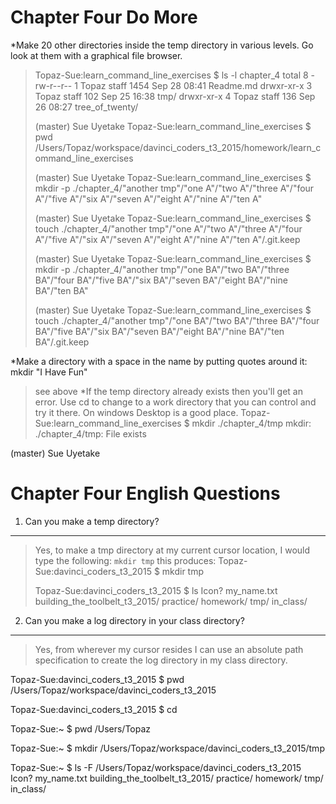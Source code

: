 Chapter Four Do More
======
*Make 20 other directories inside the temp directory in various levels. Go look at them with a graphical file browser.
>Topaz-Sue:learn_command_line_exercises $ ls -l chapter_4
>total 8
>-rw-r--r--  1 Topaz  staff  1454 Sep 28 08:41 Readme.md
>drwxr-xr-x  3 Topaz  staff   102 Sep 25 16:38 tmp/
>drwxr-xr-x  4 Topaz  staff   136 Sep 26 08:27 tree_of_twenty/
>
>(master) Sue Uyetake
>Topaz-Sue:learn_command_line_exercises $ pwd
>/Users/Topaz/workspace/davinci_coders_t3_2015/homework/learn_command_line_exercises
>
>(master) Sue Uyetake
>Topaz-Sue:learn_command_line_exercises $ mkdir -p ./chapter_4/"another tmp"/"one A"/"two A"/"three A"/"four A"/"five A"/"six A"/"seven A"/"eight A"/"nine A"/"ten A"
>
>(master) Sue Uyetake
>Topaz-Sue:learn_command_line_exercises $ touch ./chapter_4/"another tmp"/"one A"/"two A"/"three A"/"four A"/"five A"/"six A"/"seven A"/"eight A"/"nine A"/"ten A"/.git.keep
>
>(master) Sue Uyetake
>Topaz-Sue:learn_command_line_exercises $ mkdir -p ./chapter_4/"another tmp"/"one BA"/"two BA"/"three BA"/"four BA"/"five BA"/"six BA"/"seven BA"/"eight BA"/"nine BA"/"ten BA"
>
>(master) Sue Uyetake
>Topaz-Sue:learn_command_line_exercises $ touch ./chapter_4/"another tmp"/"one BA"/"two BA"/"three BA"/"four BA"/"five BA"/"six BA"/"seven BA"/"eight BA"/"nine BA"/"ten BA"/.git.keep
>
*Make a directory with a space in the name by putting quotes around it: mkdir "I Have Fun"
>see above
*If the temp directory already exists then you'll get an error. Use cd to change to a work directory that you can control and try it there. On windows Desktop is a good place.
>Topaz-Sue:learn_command_line_exercises $ mkdir ./chapter_4/tmp
mkdir: ./chapter_4/tmp: File exists

(master) Sue Uyetake


Chapter Four English Questions
======
1. Can you make a temp directory?
---
>Yes, to make a tmp directory at my current cursor location, I would type the following:
`mkdir tmp`
> this produces: Topaz-Sue:davinci_coders_t3_2015 $ mkdir tmp
>
>Topaz-Sue:davinci_coders_t3_2015 $ ls
>Icon?                          my_name.txt
>building_the_toolbelt_t3_2015/ practice/
>homework/                      tmp/
>in_class/


2. Can you make a log directory in your class directory?
---
>Yes, from wherever my cursor resides I can use an absolute path specification to create the log directory in my class directory.

Topaz-Sue:davinci_coders_t3_2015 $ pwd
/Users/Topaz/workspace/davinci_coders_t3_2015

Topaz-Sue:davinci_coders_t3_2015 $ cd

Topaz-Sue:~ $ pwd
/Users/Topaz

Topaz-Sue:~ $ mkdir /Users/Topaz/workspace/davinci_coders_t3_2015/tmp

Topaz-Sue:~ $ ls -F /Users/Topaz/workspace/davinci_coders_t3_2015
Icon?                          my_name.txt
building_the_toolbelt_t3_2015/ practice/
homework/                      tmp/
in_class/

